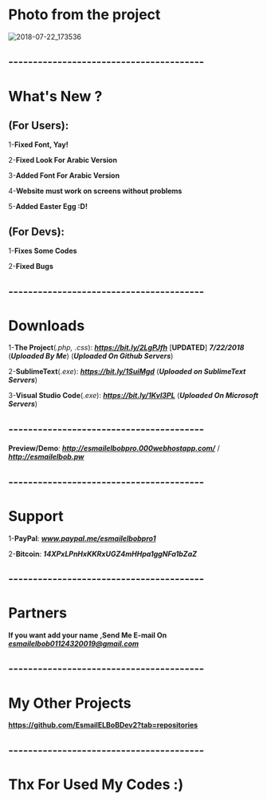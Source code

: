 # Photo from the project
![2018-07-22_173536](https://user-images.githubusercontent.com/28893833/43047305-ab9eb71a-8dd5-11e8-959e-c06b61de4740.png)
## ----------------------------------------
# What's New ?

## (For Users): 
1-**Fixed Font, Yay!**

2-**Fixed Look For Arabic Version**

3-**Added Font For Arabic Version**

4-**Website must work on screens without problems**

5-**Added Easter Egg :D!**
## (For Devs): 
1-**Fixes Some Codes**

2-**Fixed Bugs**
## ----------------------------------------
# Downloads

1-**The Project**(*.php, .css*): ***https://bit.ly/2LgPJfh*** [**UPDATED**] ***7/22/2018*** (***Uploaded By Me***) (***Uploaded On Github Servers***)

2-**SublimeText**(*.exe*): ***https://bit.ly/1SuiMgd*** (***Uploaded on SublimeText Servers***)

3-**Visual Studio Code**(*.exe*): ***https://bit.ly/1KvI3PL*** (***Uploaded On Microsoft Servers***)
## ----------------------------------------
**Preview/Demo**:  ***http://esmailelbobpro.000webhostapp.com/*** / ***http://esmailelbob.pw***
## ----------------------------------------
# Support

1-**PayPal**: ***www.paypal.me/esmailelbobpro1***

2-**Bitcoin**: ***14XPxLPnHxKKRxUGZ4mHHpa1ggNFa1bZaZ***

## ----------------------------------------
# Partners

**If you want add your name ,Send Me E-mail On**  ***esmailelbob01124320019@gmail.com***
## ----------------------------------------

# My Other Projects

**https://github.com/EsmailELBoBDev2?tab=repositories**
## ----------------------------------------

# Thx For Used My Codes :)
